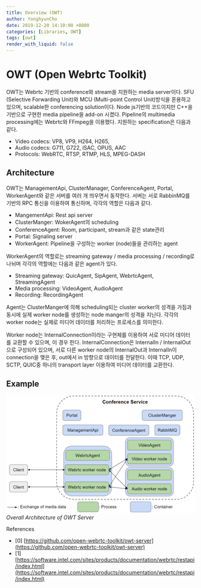 ```yaml
---
title: Overview (OWT)
author: YonghyunCho
date: 2019-12-20 14:10:00 +0800
categories: [Libraries, OWT]
tags: [owt]
render_with_liquid: false
---
```


# OWT (Open Webrtc Toolkit)

OWT는 Webrtc 기반의 conference와 stream을 지원하는 media server이다. SFU (Selective Forwarding Unit)와 MCU (Multi-point Control Unit)방식을 혼용하고 있으며, scalable한 conferencing solution이다.
Node js기반의 코드이지만 C++을 기반으로 구현한 media pipeline을 add-on 시켰다. Pipeline의 multimedia processing에는 Webrtc와 FFmpeg을 이용했다. 지원하는 specification은 다음과 같다.

- Video  codecs: VP8, VP9, H264, H265, 
- Audio codecs: G711, G722, iSAC, OPUS, AAC
- Protocols: WebRTC, RTSP, RTMP, HLS, MPEG-DASH

## Architecture

OWT는 ManagementApi, ClusterManager, ConferenceAgent, Portal, WorkerAgent와 같은 서버를 여러 개 띄우면서 동작한다. 서버는 서로 RabbinMQ를 기반의 RPC 통신을 이용하여 통신하며, 각각의 역할은 다음과 같다.

- MangementApi: Rest api server
- ClusterManger: WokerAgent의 scheduling
- ConferenceAgent: Room, participant, stream과 같은 state관리
- Portal: Signaling server
- WorkerAgent: Pipeline을  구성하는 worker (node)들을 관리하는 agent

WorkerAgent의 역할로는 streaming gateway / media processing / recording로 나뉘며 각각의 역할에는 다음과 같은 agent가 있다.

- Streaming gateway: QuicAgent, SipAgent, WebrtcAgent, StreamingAgent
- Media processing: VideoAgent, AudioAgent
- Recording: RecordingAgent

Agent는 ClusterManger에 의해 scheduling되는 cluster worker의 성격을 가짐과 동시에 실제  worker node를 생성하는 node manger의 성격을 지닌다. 각각의 worker node는 실제로 미디어 데이터를 처리하는 프로세스를 의미한다. 

Worker node는 InternalConnection이라는 구현체를 이용하여 서로 미디어 데이터를 교환할 수 있으며, 이 경우 한다. InternalConnection은 InternalIn / InternalOut으로 구성되어 있으며, 서로 다른 worker node의 InternalOut과 InternalIn이 connection을 맺은 후, out에서 in 방향으로 데이터를 전달한다. 이때 TCP, UDP, SCTP, QUIC중 하나의 transport layer 이용하여 미디어 데이터를 교환한다.

## Example

![Overall Architecture of OWT Server](/assets/img/post/owt/overview/architecture.webp)
_Overall Architecture of OWT Server_

References
- [0] [https://github.com/open-webrtc-toolkit/owt-server](https://github.com/open-webrtc-toolkit/owt-server)
- [1] [https://software.intel.com/sites/products/documentation/webrtc/restapi/index.html](https://software.intel.com/sites/products/documentation/webrtc/restapi/index.html)
